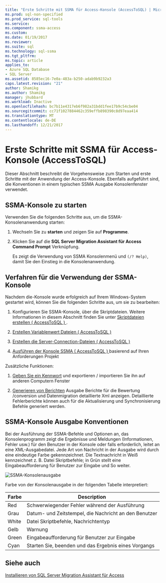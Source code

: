 ```yaml
---
title: "Erste Schritte mit SSMA für Access-Konsole (AccessToSQL) | Microsoft Docs"
ms.prod: sql-non-specified
ms.prod_service: sql-tools
ms.service: 
ms.component: ssma-access
ms.custom: 
ms.date: 01/19/2017
ms.reviewer: 
ms.suite: sql
ms.technology: sql-ssma
ms.tgt_pltfrm: 
ms.topic: article
applies_to:
- Azure SQL Database
- SQL Server
ms.assetid: 8585ec16-7e0a-483a-b250-adab9b9232a3
caps.latest.revision: "21"
author: Shamikg
ms.author: Shamikg
manager: jhubbard
ms.workload: Inactive
ms.openlocfilehash: bc7b11e4317eb6f982a31bdd1fee17b9c54cbe04
ms.sourcegitcommit: cc71f1027884462c359effb898390c8d97eaa414
ms.translationtype: MT
ms.contentlocale: de-DE
ms.lasthandoff: 12/21/2017
---
```

# <a name="getting-started-with-ssma-for-access-console-accesstosql"></a>Erste Schritte mit SSMA für Access-Konsole (AccessToSQL)
Dieser Abschnitt beschreibt die Vorgehensweise zum Starten und erste Schritte mit der Anwendung der Access-Konsole. Ebenfalls aufgeführt sind, die Konventionen in einem typischen SSMA Ausgabe Konsolenfenster verwendet.  
  
## <a name="launching-ssma-console"></a>SSMA-Konsole zu starten  
Verwenden Sie die folgenden Schritte aus, um die SSMA-Konsolenanwendung starten:  
  
1.  Wechseln Sie zu **starten** und zeigen Sie auf **Programme**.  
  
2.  Klicken Sie auf die **SQL Server Migration Assistant für Access Command Prompt** Verknüpfung.  
  
    Es zeigt die Verwendung von SSMA Konsolenmenü und `(/? Help)`, damit Sie den Einstieg in die Konsolenanwendung.  
  
## <a name="procedure-for-using-the-ssma-console"></a>Verfahren für die Verwendung der SSMA-Konsole  
Nachdem die-Konsole wurde erfolgreich auf Ihrem Windows-System gestartet wird, können Sie die folgenden Schritte aus, um sie zu bearbeiten:  
  
1.  Konfigurieren Sie SSMA-Konsole, über die Skriptdateien. Weitere Informationen in diesem Abschnitt finden Sie unter [Skriptdateien erstellen &#40; AccessToSQL &#41; ](../../ssma/access/creating-script-files-accesstosql.md).  
  
2.  [Erstellen Variablenwert Dateien &#40; AccessToSQL &#41;](../../ssma/access/creating-variable-value-files-accesstosql.md)  
  
3.  [Erstellen die Server-Connection-Dateien &#40; AccessToSQL &#41;](../../ssma/access/creating-the-server-connection-files-accesstosql.md)  
  
4.  [Ausführen der Konsole SSMA &#40; AccessToSQL &#41; ](../../ssma/access/executing-the-ssma-console-accesstosql.md) basierend auf Ihren Anforderungen Projekt  
  
Zusätzliche Funktionen:  
  
1.  [Geben Sie ein Kennwort](http://msdn.microsoft.com/en-us/b099d0f9-dd37-4c87-8b6f-ed0177881ea4) und exportieren / importieren Sie ihn auf anderen Computern Fenster  
  
2.  [Generieren von Berichten](http://msdn.microsoft.com/en-us/abb4264a-622e-4215-af5b-14e309b8a399) Ausgabe Berichte für die Bewertung /conversion und Datenmigration detaillierte Xml anzeigen. Detaillierte Fehlerberichte können auch für die Aktualisierung und Synchronisierung Befehle generiert werden.  
  
## <a name="ssma-console-output-conventions"></a>SSMA-Konsole Ausgabe Konventionen  
Bei der Ausführung der SSMA-Befehle und Optionen an, das Konsolenprogramm zeigt die Ergebnisse und Meldungen (Informationen, Fehler usw.) für den Benutzer in der Konsole oder falls erforderlich, leitet an eine XML-Ausgabedatei. Jede Art von Nachricht in der Ausgabe wird durch eine eindeutige Farbe gekennzeichnet. Die Textnachricht in Weiß kennzeichnet z. B. Datei Skriptbefehle; in Grün stellt eine Eingabeaufforderung für Benutzer zur Eingabe und So weiter.  
  
![SSMA-Konsolenausgabe](../../ssma/access/media/ssmaconsoleoutput.jpg "SSMA-Konsolenausgabe")  
  
Farbe von der Konsolenausgabe in der folgenden Tabelle interpretiert:  
  
|Farbe|Description|  
|---------|---------------|  
|Red|Schwerwiegender Fehler während der Ausführung|  
|Grau|Datum- und Zeitstempel, die Nachricht an den Benutzer|  
|White|Datei Skriptbefehle, Nachrichtentyp|  
|Gelb|Warnung|  
|Green|Eingabeaufforderung für Benutzer zur Eingabe|  
|Cyan|Starten Sie, beenden und das Ergebnis eines Vorgangs|  
  
## <a name="see-also"></a>Siehe auch  
[Installieren von SQL Server Migration Assistant für Access](http://msdn.microsoft.com/en-us/dd50eebd-75df-4e0d-8c4d-88b511aae4c7)  
  

